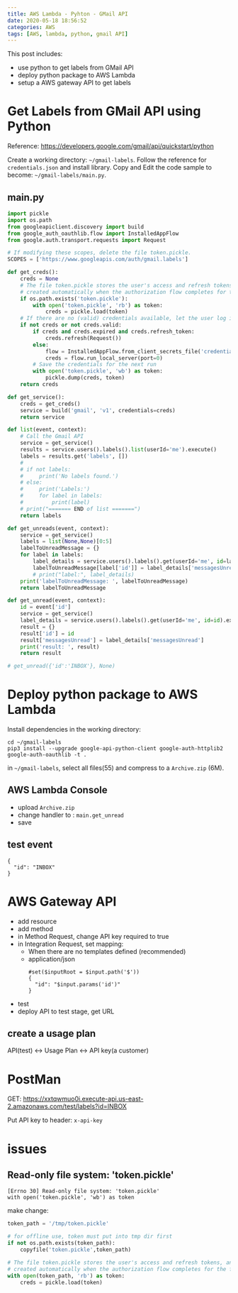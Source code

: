 ```yaml
---
title: AWS Lambda - Pyhton - GMail API
date: 2020-05-18 18:56:52
categories: AWS
tags: [AWS, lambda, python, gmail API]
---
```


This post includes:
- use python to get labels from GMail API
- deploy python package to AWS Lambda
- setup a AWS gateway API to get labels

<!--more-->

# Get Labels from GMail API using Python

Reference: https://developers.google.com/gmail/api/quickstart/python

Create a working directory: `~/gmail-labels`.
Follow the reference for `credentials.json` and install library.
Copy and Edit the code sample to become: `~/gmail-labels/main.py`.

## main.py
```Python
import pickle
import os.path
from googleapiclient.discovery import build
from google_auth_oauthlib.flow import InstalledAppFlow
from google.auth.transport.requests import Request

# If modifying these scopes, delete the file token.pickle.
SCOPES = ['https://www.googleapis.com/auth/gmail.labels']

def get_creds():
    creds = None
    # The file token.pickle stores the user's access and refresh tokens, and is
    # created automatically when the authorization flow completes for the first time.
    if os.path.exists('token.pickle'):
        with open('token.pickle', 'rb') as token:
            creds = pickle.load(token)
    # If there are no (valid) credentials available, let the user log in.
    if not creds or not creds.valid:
        if creds and creds.expired and creds.refresh_token:
            creds.refresh(Request())
        else:
            flow = InstalledAppFlow.from_client_secrets_file('credentials.json', SCOPES)
            creds = flow.run_local_server(port=0)
        # Save the credentials for the next run
        with open('token.pickle', 'wb') as token:
            pickle.dump(creds, token)
    return creds

def get_service():
    creds = get_creds()
    service = build('gmail', 'v1', credentials=creds)
    return service

def list(event, context):
    # Call the Gmail API
    service = get_service()
    results = service.users().labels().list(userId='me').execute()
    labels = results.get('labels', [])
    #
    # if not labels:
    #     print('No labels found.')
    # else:
    #     print('Labels:')
    #     for label in labels:
    #         print(label)
    # print("======= END of list =======")
    return labels

def get_unreads(event, context):
    service = get_service()
    labels = list(None,None)[0:5]
    labelToUnreadMessage = {}
    for label in labels:
        label_details = service.users().labels().get(userId='me', id=label['id']).execute();
        labelToUnreadMessage[label['id']] = label_details['messagesUnread']
        # print("label:", label_details)
    print('labelToUnreadMessage: ', labelToUnreadMessage)
    return labelToUnreadMessage

def get_unread(event, context):
    id = event['id']
    service = get_service()
    label_details = service.users().labels().get(userId='me', id=id).execute();
    result = {}
    result['id'] = id
    result['messagesUnread'] = label_details['messagesUnread']
    print('result: ', result)
    return result

# get_unread({'id':'INBOX'}, None)
```


# Deploy python package to AWS Lambda

Install dependencies in the working directory:
```shell
cd ~/gmail-labels
pip3 install --upgrade google-api-python-client google-auth-httplib2 google-auth-oauthlib -t .
```

in `~/gmail-labels`, select all files(55) and compress to a `Archive.zip` (6M).

## AWS Lambda Console
- upload `Archive.zip`
- change handler to : `main.get_unread`
- save

## test event
```
{
  "id": "INBOX"
}
```


# AWS Gateway API
- add resource
- add method
- in Method Request, change API key required to true
- in Integration Request, set mapping:  
  - When there are no templates defined (recommended)
  - application/json
    ```
    #set($inputRoot = $input.path('$'))
    {
      "id": "$input.params('id')"
    }
    ```
- test
- deploy API to test stage, get URL

## create a usage plan
API(test) <-> Usage Plan <-> API key(a customer)


# PostMan
GET: https://xxtqwmuo0i.execute-api.us-east-2.amazonaws.com/test/labels?id=INBOX

Put API key to header: `x-api-key`


# issues

## Read-only file system: 'token.pickle'
```
[Errno 30] Read-only file system: 'token.pickle'
with open('token.pickle', 'wb') as token
```
make change:
```Python
token_path = '/tmp/token.pickle'

# for offline use, token must put into tmp dir first
if not os.path.exists(token_path):
    copyfile('token.pickle',token_path)

# The file token.pickle stores the user's access and refresh tokens, and is
# created automatically when the authorization flow completes for the first time.
with open(token_path, 'rb') as token:
    creds = pickle.load(token)
```
